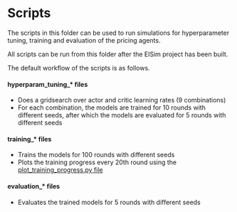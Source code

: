 # Scripts

The scripts in this folder can be used to run simulations for hyperparameter tuning, training and evaluation of the pricing agents.

All scripts can be run from this folder after the EISim project has been built.

The default workflow of the scripts is as follows.

#### hyperparam_tuning_* files

* Does a gridsearch over actor and critic learning rates (9 combinations)
* For each combination, the models are trained for 10 rounds with different seeds, after which the models are evaluated for 5 rounds with different seeds

#### training_* files

* Trains the models for 100 rounds with different seeds
* Plots the training progress every 20th round using the [plot_training_progress.py file](../plot_training_progress.py)

#### evaluation_* files

* Evaluates the trained models for 5 rounds with different seeds
